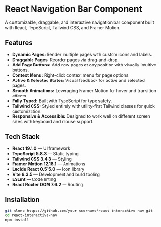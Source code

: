 # React Navigation Bar Component

A customizable, draggable, and interactive navigation bar component built with React, TypeScript, Tailwind CSS, and Framer Motion.

## Features

- **Dynamic Pages:** Render multiple pages with custom icons and labels.
- **Draggable Pages:** Reorder pages via drag-and-drop.
- **Add Page Buttons:** Add new pages at any position with visually intuitive buttons.
- **Context Menu:** Right-click context menu for page options.
- **Active & Selected States:** Visual feedback for active and selected pages.
- **Smooth Animations:** Leveraging Framer Motion for hover and transition effects.
- **Fully Typed:** Built with TypeScript for type safety.
- **Tailwind CSS:** Styled entirely with utility-first Tailwind classes for quick customization.
- **Responsive & Accessible:** Designed to work well on different screen sizes with keyboard and mouse support.

## Tech Stack

- **React 19.1.0** — UI framework
- **TypeScript 5.8.3** — Static typing
- **Tailwind CSS 3.4.3** — Styling
- **Framer Motion 12.18.1** — Animations
- **Lucide React 0.515.0** — Icon library
- **Vite 6.3.5** — Development and build tooling
- **ESLint** — Code linting
- **React Router DOM 7.6.2** — Routing

## Installation

```bash
git clone https://github.com/your-username/react-interactive-nav.git
cd react-interactive-nav
npm install
